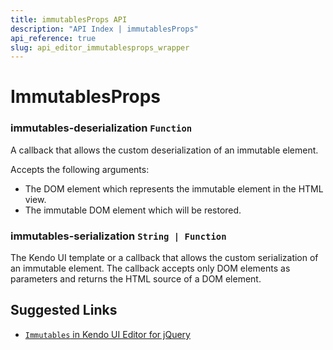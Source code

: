 ```yaml
---
title: immutablesProps API
description: "API Index | immutablesProps"
api_reference: true
slug: api_editor_immutablesprops_wrapper
---
```


# ImmutablesProps

### immutables-deserialization `Function`

A callback that allows the custom deserialization of an immutable element.

Accepts the following arguments:

* The DOM element which represents the immutable element in the HTML view.
* The immutable DOM element which will be restored.

### immutables-serialization `String | Function`

The Kendo UI template or a callback that allows the custom serialization of an immutable element. The callback accepts only DOM elements as parameters and returns the HTML source of a DOM element.

## Suggested Links

* [`Immutables` in Kendo UI Editor for jQuery](https://docs.telerik.com/kendo-ui/api/javascript/ui/editor/configuration/immutables)
